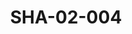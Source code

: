 ---
pid: SHA-02-004
title: SHA-02-004
language: ar
original_label: 
rights: شرحبيل احمد
location_of_original: شرحبيل احمد
photographer_or_studio: 
scanned_from: photograph 12.2 by 16.4
_date: '1962'
location: اثيوبيا، مصوع
description: مجموعة من كبار موظفين السفارة مرافقين طول الرحلة من ضمنهم خضر الحاوي
  عبد اللطيف الحاوي حسن سروجي
additional_notes: 
permission_display: 'yes'
on_server: 'no'
on_website: 'no'
permalink: /photopages/ar/SHA-02-004
layout: photo-page
---